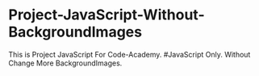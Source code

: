 # Project-JavaScript-Without-BackgroundImages
This is Project JavaScript For Code-Academy. #JavaScript Only. Without Change More BackgroundImages.

